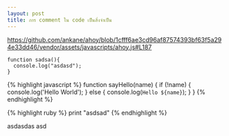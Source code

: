 ```yaml
---
layout: post
title: การ comment ใน code เป็นสิ่งจำเป็น
---
```



https://github.com/ankane/ahoy/blob/1cfff6ae3cd96af87574393bf63f5a294e33dd46/vendor/assets/javascripts/ahoy.js#L187

```javacript
function sadsa(){
  console.log("asdasd");
}
```


{% highlight javascript %}
function sayHello(name) {
  if (!name) {
    console.log('Hello World');
  } else {
    console.log(`Hello ${name}`);
  }
}
{% endhighlight %}

{% highlight ruby %}
print "asdsad"
{% endhighlight %}

asdasdas
asd
